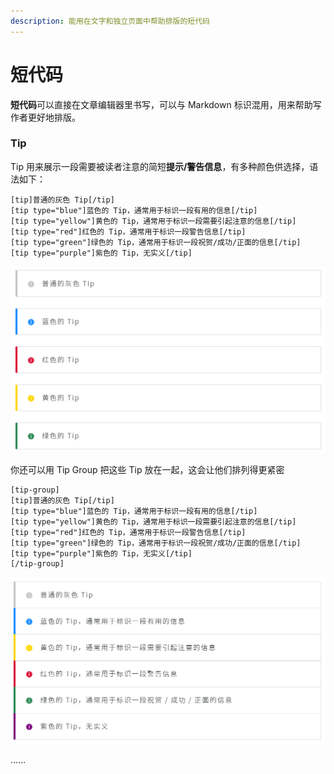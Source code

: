 ```yaml
---
description: 能用在文字和独立页面中帮助排版的短代码
---
```


# 短代码

**短代码**可以直接在文章编辑器里书写，可以与 Markdown 标识混用，用来帮助写作者更好地排版。

### Tip

Tip 用来展示一段需要被读者注意的简短**提示/警告信息**，有多种颜色供选择，语法如下：

```text
[tip]普通的灰色 Tip[/tip]
[tip type="blue"]蓝色的 Tip，通常用于标识一段有用的信息[/tip]
[tip type="yellow"]黄色的 Tip，通常用于标识一段需要引起注意的信息[/tip]
[tip type="red"]红色的 Tip，通常用于标识一段警告信息[/tip]
[tip type="green"]绿色的 Tip，通常用于标识一段祝贺/成功/正面的信息[/tip]
[tip type="purple"]紫色的 Tip，无实义[/tip]
```

![](../.gitbook/assets/image%20%285%29.png)

你还可以用 Tip Group 把这些 Tip 放在一起，这会让他们排列得更紧密

```text
[tip-group]
[tip]普通的灰色 Tip[/tip]
[tip type="blue"]蓝色的 Tip，通常用于标识一段有用的信息[/tip]
[tip type="yellow"]黄色的 Tip，通常用于标识一段需要引起注意的信息[/tip]
[tip type="red"]红色的 Tip，通常用于标识一段警告信息[/tip]
[tip type="green"]绿色的 Tip，通常用于标识一段祝贺/成功/正面的信息[/tip]
[tip type="purple"]紫色的 Tip，无实义[/tip]
[/tip-group]
```

![](../.gitbook/assets/image%20%286%29.png)

......

